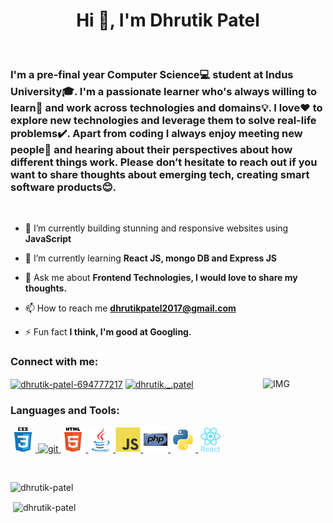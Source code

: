 <h1 align="center">Hi 👋, I'm Dhrutik Patel</h1>
<br>
<h3 align="left">I'm a pre-final year Computer Science💻 student at Indus University🎓. I'm a passionate learner who's always willing to learn📖 and work across technologies and domains💡. I love❤️ to explore new technologies and leverage them to solve real-life problems✔️. Apart from coding I always enjoy meeting new people👬 and hearing about their perspectives about how different things work. Please don’t hesitate to reach out if you want to share thoughts about emerging tech, creating smart software products😊.</h3>
<br>

- 🔭 I’m currently building stunning and responsive websites using **JavaScript**

- 🌱 I’m currently learning **React JS, mongo DB and Express JS**

- 💬 Ask me about **Frontend Technologies, I would love to share my thoughts.**

- 📫 How to reach me **dhrutikpatel2017@gmail.com**

- ⚡ Fun fact **I think, I'm good at Googling.**

<h3 align="left">Connect with me:</h3>

<img align="right" alt="IMG" width="100" height="100" src="https://cdn.dribbble.com/users/9285312/screenshots/16528342/media/b5b2d842863d7bad42cebe8ec61987f4.png">

<p align="left">
<a href="https://linkedin.com/in/dhrutik-patel-694777217" target="blank"><img align="center" src="https://raw.githubusercontent.com/rahuldkjain/github-profile-readme-generator/master/src/images/icons/Social/linked-in-alt.svg" alt="dhrutik-patel-694777217" height="30" width="40" /></a>
<a href="https://instagram.com/dhrutik._.patel" target="blank"><img align="center" src="https://raw.githubusercontent.com/rahuldkjain/github-profile-readme-generator/master/src/images/icons/Social/instagram.svg" alt="dhrutik._.patel" height="30" width="40" /></a>
</p>

<h3 align="left">Languages and Tools:</h3>
<p align="left"> <a href="https://www.w3schools.com/css/" target="_blank"> <img src="https://raw.githubusercontent.com/devicons/devicon/master/icons/css3/css3-original-wordmark.svg" alt="css3" width="40" height="40"/> </a> <a href="https://git-scm.com/" target="_blank"> <img src="https://www.vectorlogo.zone/logos/git-scm/git-scm-icon.svg" alt="git" width="40" height="40"/> </a> <a href="https://www.w3.org/html/" target="_blank"> <img src="https://raw.githubusercontent.com/devicons/devicon/master/icons/html5/html5-original-wordmark.svg" alt="html5" width="40" height="40"/> </a> <a href="https://www.java.com" target="_blank"> <img src="https://raw.githubusercontent.com/devicons/devicon/master/icons/java/java-original.svg" alt="java" width="40" height="40"/> </a> <a href="https://developer.mozilla.org/en-US/docs/Web/JavaScript" target="_blank"> <img src="https://raw.githubusercontent.com/devicons/devicon/master/icons/javascript/javascript-original.svg" alt="javascript" width="40" height="40"/> </a> <a href="https://www.php.net" target="_blank"> <img src="https://raw.githubusercontent.com/devicons/devicon/master/icons/php/php-original.svg" alt="php" width="40" height="40"/> </a> <a href="https://www.python.org" target="_blank"> <img src="https://raw.githubusercontent.com/devicons/devicon/master/icons/python/python-original.svg" alt="python" width="40" height="40"/> </a> <a href="https://reactjs.org/" target="_blank"> <img src="https://raw.githubusercontent.com/devicons/devicon/master/icons/react/react-original-wordmark.svg" alt="react" width="40" height="40"/> </a> </p>
<br>
<p><img align="left" src="https://github-readme-stats.vercel.app/api/top-langs?username=dhrutik-patel&show_icons=true&locale=en&layout=compact" alt="dhrutik-patel" /></p>
<br>
<p>&nbsp;<img align="center" src="https://github-readme-stats.vercel.app/api?username=dhrutik-patel&show_icons=true&locale=en" alt="dhrutik-patel" /></p>
